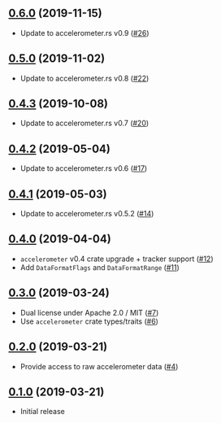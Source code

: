 ## [0.6.0] (2019-11-15)

- Update to accelerometer.rs v0.9 ([#26])

## [0.5.0] (2019-11-02)

- Update to accelerometer.rs v0.8 ([#22])

## [0.4.3] (2019-10-08)

- Update to accelerometer.rs v0.7 ([#20])

## [0.4.2] (2019-05-04)

- Update to accelerometer.rs v0.6 ([#17])

## [0.4.1] (2019-05-03)

- Update to accelerometer.rs v0.5.2 ([#14])

## [0.4.0] (2019-04-04)

- `accelerometer` v0.4 crate upgrade + tracker support ([#12])
-  Add `DataFormatFlags` and `DataFormatRange` ([#11])

## [0.3.0] (2019-03-24)

- Dual license under Apache 2.0 / MIT ([#7])
- Use `accelerometer` crate types/traits ([#6])

## [0.2.0] (2019-03-21)

- Provide access to raw accelerometer data ([#4])

## [0.1.0] (2019-03-21)

- Initial release

[0.6.0]: https://github.com/NeoBirth/ADXL343.rs/pull/27
[#26]: https://github.com/NeoBirth/ADXL343.rs/pull/26
[0.5.0]: https://github.com/NeoBirth/ADXL343.rs/pull/23
[#22]: https://github.com/NeoBirth/ADXL343.rs/pull/22
[0.4.3]: https://github.com/NeoBirth/ADXL343.rs/pull/21
[#20]: https://github.com/NeoBirth/ADXL343.rs/pull/20
[0.4.2]: https://github.com/NeoBirth/ADXL343.rs/pull/19
[#17]: https://github.com/NeoBirth/ADXL343.rs/pull/17
[0.4.1]: https://github.com/NeoBirth/ADXL343.rs/pull/15
[#14]: https://github.com/NeoBirth/ADXL343.rs/pull/14
[0.4.0]: https://github.com/NeoBirth/ADXL343.rs/pull/13
[#12]: https://github.com/NeoBirth/ADXL343.rs/pull/12
[#11]: https://github.com/NeoBirth/ADXL343.rs/pull/11
[0.3.0]: https://github.com/NeoBirth/ADXL343.rs/pull/8
[#7]: https://github.com/NeoBirth/ADXL343.rs/pull/7
[#6]: https://github.com/NeoBirth/ADXL343.rs/pull/6
[0.2.0]: https://github.com/NeoBirth/ADXL343.rs/pull/5
[#4]: https://github.com/NeoBirth/ADXL343.rs/pull/4
[0.1.0]: https://github.com/NeoBirth/ADXL343.rs/pull/3
